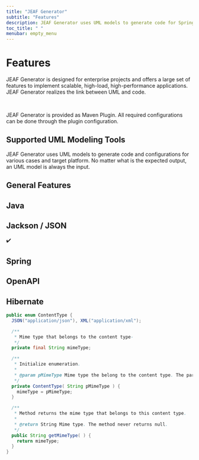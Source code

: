 ```yaml
---
title: "JEAF Generator"
subtitle: "Features"
description: JEAF Generator uses UML models to generate code for Spring, REST, Java, JakarataEE, JEE, Hibernate and others
toc_title: " "
menubar: empty_menu
---
```


# Features

JEAF Generator is designed for enterprise projects and offers a large set of features to implement scalable, high-load, high-performance applications. JEAF Generator realizes the link between UML and code.

<br>

JEAF Generator is provided as Maven Plugin. All required configurations can be done through the plugin configuration.

## Supported UML Modeling Tools

JEAF Generator uses UML models to generate code and configurations for various cases and target platform. No matter what is the expected output, an UML model is always the input.



## General Features

## Java <i class="fas fa-check-circle fa-lg" style="color: #B92132;"></i>

## Jackson / JSON
<i class="fa fa-camera-retro"></i>
<i class="fa fa-check"></i>
<i class="fas fa-check-circle fa-lg" style="color: #B92132;"></i>
:heavy_check_mark:


## Spring

## OpenAPI

## Hibernate

```java
public enum ContentType {
  JSON("application/json"), XML("application/xml");

  /**
   * Mime type that belongs to the content type-
   */
  private final String mimeType;

  /**
   * Initialize enumeration.
   * 
   * @param pMimeType Mime type the belong to the content type. The parameter must not be null.
   */
  private ContentType( String pMimeType ) {
    mimeType = pMimeType;
  }

  /**
   * Method returns the mime type that belongs to this content type.
   * 
   * @return String Mime type. The method never returns null.
   */
  public String getMimeType( ) {
    return mimeType;
  }
}
```

<script src="https://emgithub.com/embed-v2.js?target=https%3A%2F%2Fgithub.com%2Fanaptecs%2Fjeaf-rest-api%2Fblob%2Fmaster%2Fjeaf-rest-request-executor-api%2Fsrc%2Fmain%2Fjava%2Fcom%2Fanaptecs%2Fjeaf%2Frest%2Fexecutor%2Fapi%2FRESTRequestExecutor.java&style=github&type=code&showLineNumbers=on&showFileMeta=on&showFullPath=on&showCopy=on"></script>